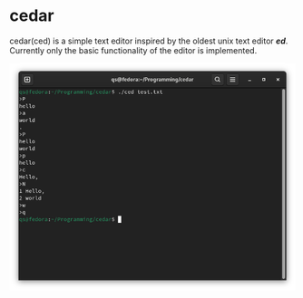 # cedar

cedar(ced) is a simple text editor inspired by the oldest unix text editor ***ed***. Currently only the basic functionality of the editor is implemented.

![Screenshot of a terminal using cedar](screenshot.png)
